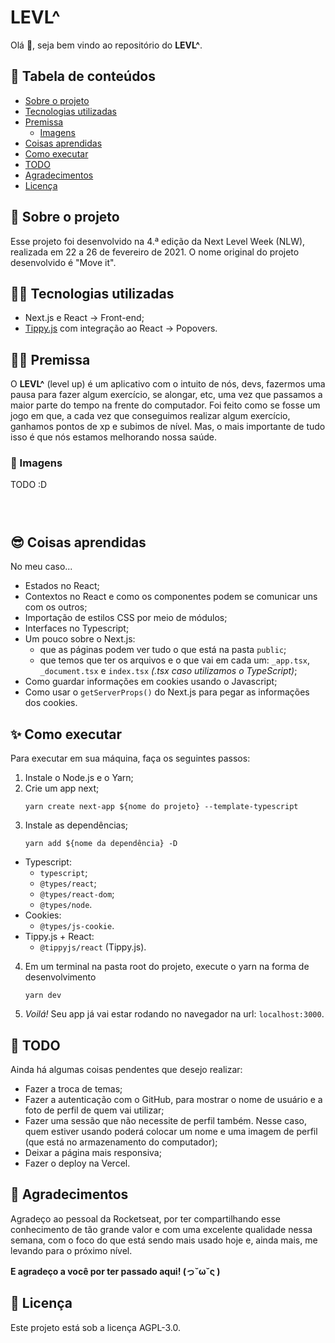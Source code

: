 # LEVL^

Olá 👋, seja bem vindo ao repositório do **LEVL^**.

## 📝 Tabela de conteúdos

- [Sobre o projeto](#-sobre-o-projeto)
- [Tecnologias utilizadas](#-tecnologias-utilizadas)
- [Premissa](#%EF%B8%8F-premissa)
  - [Imagens](#-imagens)
- [Coisas aprendidas](#-coisas-aprendidas)
- [Como executar](#-como-executar)
- [TODO](#-todo)
- [Agradecimentos](#-agradecimentos)
- [Licença](#-licença)

## 🤔 Sobre o projeto

Esse projeto foi desenvolvido na 4.ª edição da Next Level Week (NLW), realizada em 22 a 26 de fevereiro de 2021. O nome original do projeto desenvolvido é "Move it".

## 👨‍💻 Tecnologias utilizadas

- Next.js e React -> Front-end;
- [Tippy.js](https://github.com/atomiks/tippyjs-react) com integração ao React -> Popovers.

## 🤸‍♂️ Premissa

O **LEVL^** (level up) é um aplicativo com o intuito de nós, devs, fazermos uma pausa para fazer algum exercício, se alongar, etc, uma vez que passamos a maior parte do tempo na frente do computador. Foi feito como se fosse um jogo em que, a cada vez que conseguimos realizar algum exercício, ganhamos pontos de xp e subimos de nível. Mas, o mais importante de tudo isso é que nós estamos melhorando nossa saúde.

### 👀 Imagens 

TODO :D

![]()

![]()

![]()


## 😎 Coisas aprendidas

No meu caso...
- Estados no React;
- Contextos no React e como os componentes podem se comunicar uns com os outros;
- Importação de estilos CSS por meio de módulos;
- Interfaces no Typescript;
- Um pouco sobre o Next.js:
  - que as páginas podem ver tudo o que está na pasta ```public```;
  - que temos que ter os arquivos e o que vai em cada um: ```_app.tsx```, ```_document.tsx``` e ```index.tsx``` *(.tsx caso utilizamos o TypeScript)*;
- Como guardar informações em cookies usando o Javascript;
- Como usar o ```getServerProps()``` do Next.js para pegar as informações dos cookies.

## ✨ Como executar

Para executar em sua máquina, faça os seguintes passos:
1. Instale o Node.js e o Yarn;
2. Crie um app next;
    ```
    yarn create next-app ${nome do projeto} --template-typescript
    ```
3. Instale as dependências; 
    ```
    yarn add ${nome da dependência} -D
    ```
  - Typescript:
    - ```typescript```;
    - ```@types/react```;
    - ```@types/react-dom```;
    - ```@types/node```.
  - Cookies:
    - ```@types/js-cookie```.
  - Tippy.js + React:
    - ```@tippyjs/react``` (Tippy.js).
4. Em um terminal na pasta root do projeto, execute o yarn na forma de desenvolvimento 
   ```
   yarn dev
   ```
5. *Voilá!* Seu app já vai estar rodando no navegador na url: ```localhost:3000```.

## 📝 TODO

Ainda há algumas coisas pendentes que desejo realizar:
- Fazer a troca de temas;
- Fazer a autenticação com o GitHub, para mostrar o nome de usuário e a foto de perfil de quem vai utilizar;
- Fazer uma sessão que não necessite de perfil também. Nesse caso, quem estiver usando poderá colocar um nome e uma imagem de perfil (que está no armazenamento do computador);
- Deixar a página mais responsiva;
- Fazer o deploy na Vercel.

## 🙌 Agradecimentos

Agradeço ao pessoal da Rocketseat, por ter compartilhando esse conhecimento de tão grande valor e com uma excelente qualidade nessa semana, com o foco do que está sendo mais usado hoje e, ainda mais, me levando para o próximo nível.

**E agradeço a você por ter passado aqui! (っ˘ω˘ς )**

## 📖 Licença

Este projeto está sob a licença AGPL-3.0.
